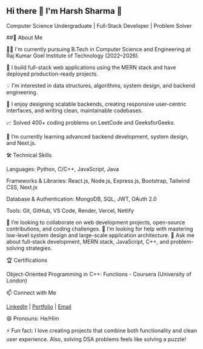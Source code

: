 ## Hi there 👋 I'm Harsh Sharma 👋
Computer Science Undergraduate | Full-Stack Developer | Problem Solver

<!--
**harsh41sharma/harsh41sharma** is a ✨ _special_ ✨ repository because its `README.md` (this file) appears on your GitHub profile.

Here are some ideas to get you started:

- 🔭 I’m currently working on ...
- 🌱 I’m currently learning ...
- 👯 I’m looking to collaborate on ...
- 🤔 I’m looking for help with ...
- 💬 Ask me about ...
- 📫 How to reach me: ...
- 😄 Pronouns: ...
- ⚡ Fun fact: ...
-->

##🌟 About Me

🧑‍💻 I'm currently pursuing B.Tech in Computer Science and Engineering at Raj Kumar Goel Institute of Technology (2022–2026).

🔨 I build full-stack web applications using the MERN stack and have deployed production-ready projects.

💡 I'm interested in data structures, algorithms, system design, and backend engineering.

🚀 I enjoy designing scalable backends, creating responsive user-centric interfaces, and writing clean, maintainable codebases.

📈 Solved 400+ coding problems on LeetCode and GeeksforGeeks.

🌱 I’m currently learning advanced backend development, system design, and Next.js.

🛠 Technical Skills

Languages: Python, C/C++, JavaScript, Java

Frameworks & Libraries: React.js, Node.js, Express.js, Bootstrap, Tailwind CSS, Next.js

Database & Authentication: MongoDB, SQL, JWT, OAuth 2.0

Tools: Git, GitHub, VS Code, Render, Vercel, Netlify

👯 I’m looking to collaborate on web development projects, open-source contributions, and coding challenges.
🤔 I’m looking for help with mastering low-level system design and large-scale application architecture.
💬 Ask me about full-stack development, MERN stack, JavaScript, C++, and problem-solving strategies.

🏆 Certifications

Object-Oriented Programming in C++: Functions - Coursera (University of London)

📫 Connect with Me

[LinkedIn](https://www.linkedin.com/in/harsh41sharma/) | [Portfolio](https://portfolio-three-orpin-29.vercel.app/) | [Email](mailto:harssh.ssarma@gmail.com)

😄 Pronouns: He/Him

⚡ Fun fact: I love creating projects that combine both functionality and clean user experience. Also, solving DSA problems feels like solving a puzzle!
